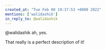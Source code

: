```yaml
---
created_at: "Tue Feb 08 19:37:53 +0000 2022"
mentions: ['walidashik']
in_reply_to: @walidashik
---
```


@walidashik ah, yes.

That really is a perfect description of it!